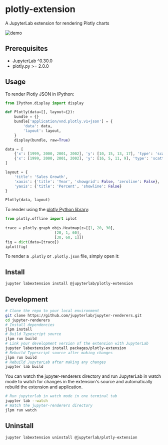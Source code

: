 # plotly-extension

A JupyterLab extension for rendering Plotly charts

![demo](http://g.recordit.co/Hq3qZhqkFG.gif)

## Prerequisites

* JupyterLab ^0.30.0
* plotly.py >= 2.0.0

## Usage

To render Plotly JSON in IPython:

```python
from IPython.display import display

def Plotly(data=[], layout={}):
    bundle = {}
    bundle['application/vnd.plotly.v1+json'] = {
        'data': data,
        'layout': layout,
    }
    display(bundle, raw=True)

data = [
    {'x': [1999, 2000, 2001, 2002], 'y': [10, 15, 13, 17], 'type': 'scatter'},
    {'x': [1999, 2000, 2001, 2002], 'y': [16, 5, 11, 9], 'type': 'scatter'}
]

layout = {
    'title': 'Sales Growth',
    'xaxis': {'title': 'Year', 'showgrid': False, 'zeroline': False},
    'yaxis': {'title': 'Percent', 'showline': False}
}

Plotly(data, layout)
```

To render using the [plotly Python library](https://github.com/plotly/plotly.py):

```python
from plotly.offline import iplot
    
trace = plotly.graph_objs.Heatmap(z=[[1, 20, 30],
                      [20, 1, 60],
                      [30, 60, 1]])
fig = dict(data=[trace])
iplot(fig)
```

To render a `.plotly` or `.plotly.json` file, simply open it:

## Install

```bash
jupyter labextension install @jupyterlab/plotly-extension
```

## Development

```bash
# Clone the repo to your local environment
git clone https://github.com/jupyterlab/jupyter-renderers.git
cd jupyter-renderers
# Install dependencies
jlpm install
# Build Typescript source
jlpm run build
# Link your development version of the extension with JupyterLab
jupyter labextension install packages/plotly-extension
# Rebuild Typescript source after making changes
jlpm run build
# Rebuild JupyterLab after making any changes
jupyter lab build
```

You can watch the jupyter-renderers directory and run JupyterLab in watch mode to watch for changes in the extension's source and automatically rebuild the extension and application.

```bash
# Run jupyterlab in watch mode in one terminal tab
jupyter lab --watch
# Watch the jupyter-renderers directory
jlpm run watch
```

## Uninstall

```bash
jupyter labextension uninstall @jupyterlab/plotly-extension
```
